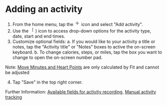 # Adding an activity

1. From the home menu, tap the ![add](assets/images/add.png) icon and select "Add activity".
2. Use the ![more](assets/images/more.png)) icon to access drop-down options for the activity type, date, start and end times.
3. Customize optional fields:
  a. If you would like to your activity a title or notes, tap the "Activity title" or "Notes" boxes to active the on-screen keyboard.
  b. To change calories, steps, or miles, tap the box you want to change to open the on-screen number pad.

  Note: [Move Minutes and Heart Points]( concept4heartpointsmoveminutes.html ) are only calculated by Fit and cannot be adjusted

4. Tap "Save" in the top right corner.

Further Information: [Available fields for activity recording](reference1activityfields.html), [Manual activity tracking](concept2manualactivity.html)
